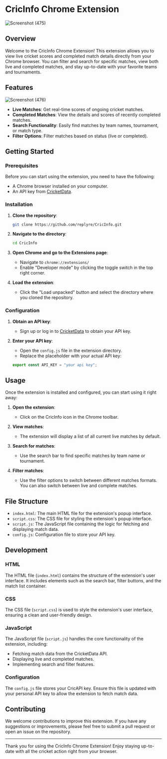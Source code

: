 # CricInfo Chrome Extension
![Screenshot (475)](https://github.com/replyre/CricInfo/assets/121796450/365de6b0-b1be-4484-92b6-57e92c2a2c3e)

## Overview

Welcome to the CricInfo Chrome Extension! This extension allows you to view live cricket scores and completed match details directly from your Chrome browser. You can filter and search for specific matches, view both live and completed matches, and stay up-to-date with your favorite teams and tournaments.

## Features
![Screenshot (476)](https://github.com/replyre/CricInfo/assets/121796450/18f79532-edd7-46a0-ac5a-d7183b3e0a44)

- **Live Matches**: Get real-time scores of ongoing cricket matches.
- **Completed Matches**: View the details and scores of recently completed matches.
- **Search Functionality**: Easily find matches by team names, tournament, or match type.
- **Filter Options**: Filter matches based on status (live or completed).

## Getting Started

### Prerequisites

Before you can start using the extension, you need to have the following:

- A Chrome browser installed on your computer.
- An API key from [CricketData](https://cricketdata.org/).

### Installation

1. **Clone the repository**:
    ```bash
    git clone https://github.com/replyre/CricInfo.git
    ```
2. **Navigate to the directory**:
    ```bash
    cd CricInfo
    ```

3. **Open Chrome and go to the Extensions page**:
    - Navigate to `chrome://extensions/`
    - Enable "Developer mode" by clicking the toggle switch in the top right corner.

4. **Load the extension**:
    - Click the "Load unpacked" button and select the directory where you cloned the repository.

### Configuration

1. **Obtain an API key**:
    - Sign up or log in to [CricketData](https://cricketdata.org/) to obtain your API key.

2. **Enter your API key**:
    - Open the `config.js` file in the extension directory.
    - Replace the placeholder with your actual API key:
    ```javascript
    export const API_KEY = "your api key";
    ```

## Usage

Once the extension is installed and configured, you can start using it right away:

1. **Open the extension**:
    - Click on the CricInfo icon in the Chrome toolbar.

2. **View matches**:
    - The extension will display a list of all current live matches by default.

3. **Search for matches**:
    - Use the search bar to find specific matches by team name or tournament.

4. **Filter matches**:
    - Use the filter options to switch between different matches formats. You can also switch between live and complete matches.

## File Structure

- `index.html`: The main HTML file for the extension's popup interface.
- `script.css`: The CSS file for styling the extension's popup interface.
- `script.js`: The JavaScript file containing the logic for fetching and displaying match data.
- `config.js`: Configuration file to store your API key.

## Development

### HTML

The HTML file (`index.html`) contains the structure of the extension's user interface. It includes elements such as the search bar, filter buttons, and the match list container.

### CSS

The CSS file (`script.css`) is used to style the extension's user interface, ensuring a clean and user-friendly design.

### JavaScript

The JavaScript file (`script.js`) handles the core functionality of the extension, including:

- Fetching match data from the CricketData API.
- Displaying live and completed matches.
- Implementing search and filter features.

### Configuration

The `config.js` file stores your CricAPI key. Ensure this file is updated with your personal API key to allow the extension to fetch match data.

## Contributing

We welcome contributions to improve this extension. If you have any suggestions or improvements, please feel free to submit a pull request or open an issue on the repository.


---

Thank you for using the CricInfo Chrome Extension! Enjoy staying up-to-date with all the cricket action right from your browser.

